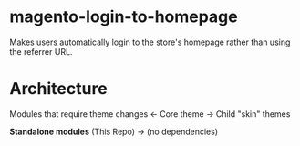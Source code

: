 # magento-login-to-homepage
Makes users automatically login to the store's homepage rather than using the referrer URL.


# Architecture
Modules that require theme changes <- Core theme -> Child "skin" themes

**Standalone modules** (This Repo) -> (no dependencies)
